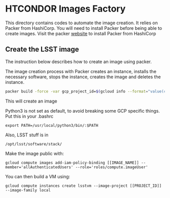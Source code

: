 HTCONDOR Images Factory
==================

This directory contains codes to automate the image creation.
It relies on Packer from HashiCorp.
You will need to install Packer before being able to create images.
Visit the packer
[website](https://www.packer.io/intro/getting-started/install.html)
to install Packer from HashiCorp

## Create the LSST image

The instruction below describes how to create an image using packer.

The image creation process with Packer creates an instance, installs
the necessary software, stops the instance, creates the image and deletes
the instance.

```bash
packer build -force -var gcp_project_id=$(gcloud info --format="value(config.project)")   lsst-image.json 
```

This will create an image 

Python3 is not set as default, to avoid breaking some GCP specific things. Put this in your .bashrc
```
export PATH=/usr/local/python3/bin/:$PATH
```

Also, LSST stuff is in 
```
/opt/lsst/software/stack/
```

Make the image public with: 

```
gcloud compute images add-iam-policy-binding [[IMAGE_NAME]] --member='allAuthenticatedUsers' --role='roles/compute.imageUser'
```

You can then build a VM using:

```
gcloud compute instances create lsstvm --image-project [[PROJECT_ID]] --image-family local
```
